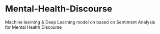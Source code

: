 # Mental-Health-Discourse
Machine learning &amp; Deep Learning model on based on Sentiment Analysis for Mental Health Discourse
